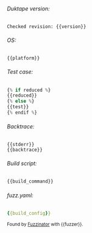 ###### Duktape version:

```
Checked revision: {{version}}
```

###### OS:

```
{{platform}}
```

###### Test case:

```javascript
{% if reduced %}
{{reduced}}
{% else %}
{{test}}
{% endif %}
```

###### Backtrace:

```
{{stderr}}
{{backtrace}}
```

###### Build script:

```bash
{{build_command}}
```

###### fuzz.yaml:

```yaml
{{build_config}}
```

<sup>Found by [Fuzzinator](http://fuzzinator.readthedocs.io/) with {{fuzzer}}. </sup>
